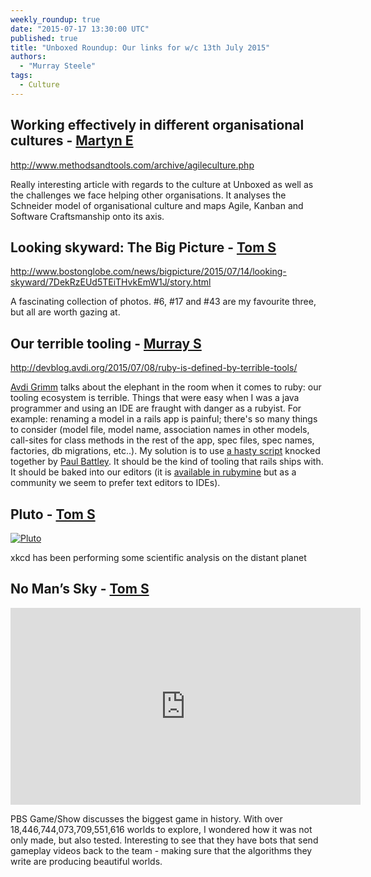 ```yaml
---
weekly_roundup: true
date: "2015-07-17 13:30:00 UTC"
published: true
title: "Unboxed Roundup: Our links for w/c 13th July 2015"
authors:
  - "Murray Steele"
tags:
  - Culture
---
```


## Working effectively in different organisational cultures - [Martyn E](/people#martyn-evans)

http://www.methodsandtools.com/archive/agileculture.php

Really interesting article with regards to the culture at Unboxed as well as the challenges we face helping other organisations. It analyses the Schneider model of organisational culture and maps Agile, Kanban and Software Craftsmanship onto its axis.

## Looking skyward: The Big Picture - [Tom S](/people#tom-sabin)

http://www.bostonglobe.com/news/bigpicture/2015/07/14/looking-skyward/7DekRzEUd5TEiTHvkEmW1J/story.html

A fascinating collection of photos. #6, #17 and #43 are my favourite three, but all are worth gazing at.

## Our terrible tooling - [Murray S](/people#murray-steele)

http://devblog.avdi.org/2015/07/08/ruby-is-defined-by-terrible-tools/

[Avdi Grimm](http://avdi.org) talks about the elephant in the room when it comes to ruby: our tooling ecosystem is terrible.  Things that were easy when I was a java programmer and using an IDE are fraught with danger as a rubyist.  For example: renaming a model in a rails app is painful; there's so many things to consider (model file, model name, association names in other models, call-sites for class methods in the rest of the app, spec files, spec names, factories, db migrations, etc..).  My solution is to use [a hasty script](https://gist.github.com/h-lame/2880696) knocked together by [Paul Battley](http://pro-ru.com).  It should be the kind of tooling that rails ships with.  It should be baked into our editors (it is [available in rubymine](https://www.jetbrains.com/ruby/help/rename-refactorings.html) but as a community we seem to prefer text editors to IDEs).

## Pluto - [Tom S](/people#tom-sabin)

[![Pluto](https://s3-eu-west-1.amazonaws.com/unboxed-web-images/d076658de445ee053736228f99c6a5e4.png)](http://xkcd.com/1551/)

xkcd has been performing some scientific analysis on the distant planet

## No Man’s Sky - [Tom S](/people#tom-sabin)

<iframe width="560" height="315" src="https://www.youtube.com/embed/2KlmY7zxAp0" frameborder="0" allowfullscreen></iframe>

PBS Game/Show discusses the biggest game in history. With over 18,446,744,073,709,551,616 worlds to explore, I wondered how it was not only made, but also tested. Interesting to see that they have bots that send gameplay videos back to the team - making sure that the algorithms they write are producing beautiful worlds.
